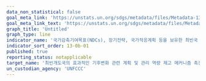 ```yaml
---
data_non_statistical: false
goal_meta_link: 'https://unstats.un.org/sdgs/metadata/files/Metadata-13-0b-01.pdf'
goal_meta_link_text: 'https://unstats.un.org/sdgs/metadata/files/Metadata-13-0b-01.pdf'
graph_title: 'Untitled'
graph_type: line
indicator_name: '국가감축기여목표(NDCs), 장기전략, 국가적응계획 등을 보유한 최빈국 및 군소도서국 수'
indicator_sort_order: 13-0b-01
published: true
reporting_status: notapplicable
target_name: '최빈개도국의 효과적인 기후변화 관련 계획 및 관리 역량 제고 메커니즘 촉진(취약계층, 여성, 청소년 및 소외집단 포함)'
un_custodian_agency: 'UNFCCC'
---
```

